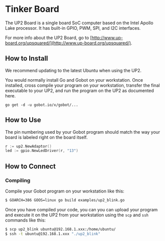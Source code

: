 # Tinker Board

The UP2 Board is a single board SoC computer based on the Intel Apollo Lake processor. It has built-in GPIO, PWM, SPI, and I2C interfaces.

For more info about the UP2 Board, go to [http://www.up-board.org/upsquared/](http://www.up-board.org/upsquared/).

## How to Install

We recommend updating to the latest Ubuntu when using the UP2.

You would normally install Go and Gobot on your workstation. Once installed, cross compile your program on your workstation, transfer the final executable to your UP2, and run the program on the UP2 as documented here.

```
go get -d -u gobot.io/x/gobot/...
```

## How to Use

The pin numbering used by your Gobot program should match the way your board is labeled right on the board itself.

```go
r := up2.NewAdaptor()
led := gpio.NewLedDriver(r, "13")
```

## How to Connect

### Compiling

Compile your Gobot program on your workstation like this:

```bash
$ GOARCH=386 GOOS=linux go build examples/up2_blink.go
```

Once you have compiled your code, you can you can upload your program and execute it on the UP2 from your workstation using the `scp` and `ssh` commands like this:

```bash
$ scp up2_blink ubuntu@192.168.1.xxx:/home/ubuntu/
$ ssh -t ubuntu@192.168.1.xxx "./up2_blink"
```
